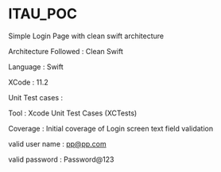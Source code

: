 # ITAU_POC

Simple Login Page with clean swift architecture

Architecture Followed : Clean Swift

Language : Swift

XCode : 11.2

Unit Test cases :

Tool : Xcode Unit Test Cases (XCTests)

Coverage : Initial coverage of Login screen text field validation

valid user name : pp@pp.com

valid password : Password@123
